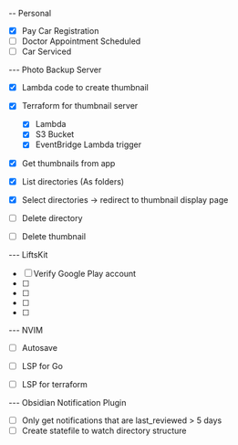 -- Personal

- [x] Pay Car Registration
- [ ] Doctor Appointment Scheduled
- [ ] Car Serviced

--- Photo Backup Server

- [x] Lambda code to create thumbnail
- [x] Terraform for thumbnail server
    - [x] Lambda
    - [x] S3 Bucket
    - [x] EventBridge Lambda trigger
- [x] Get thumbnails from app

- [x] List directories (As folders)
- [x] Select directories -> redirect to thumbnail display page
- [ ] Delete directory
- [ ] Delete thumbnail

--- LiftsKit

- [ ] Verify Google Play account
- [ ]
- [ ]
- [ ]
- [ ]


--- NVIM

- [ ] Autosave
- [ ] LSP for Go
- [ ] LSP for terraform


--- Obsidian Notification Plugin

- [ ] Only get notifications that are last_reviewed > 5 days
- [ ] Create statefile to watch directory structure
